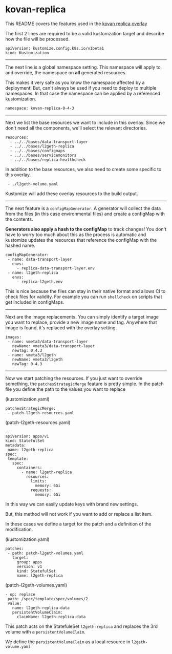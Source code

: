 # kovan-replica

This README covers the features used in the [kovan replica overlay](./overlays/kovan-replica-0-4-3/kustomization.yaml)

The first 2 lines are required to be a valid kustomzation target and describe how the file will be processed.

```
apiVersion: kustomize.config.k8s.io/v1beta1
kind: Kustomization
```
---

The next line is a global namespace setting. This namespace will apply to, and override, the namespace on **all** generated resources.

This makes it very safe as you know the namespace affected by a deployment! But, can't always be used if you need to deploy to multiple namespaces. In that case the namespace can be applied by a referenced kustomization.

```
namespace: kovan-replica-0-4-3
```
---

Next we list the base resources we want to include in this overlay. Since we don't need all the components, we'll select the relevant directories.

```
resources:
  - ../../bases/data-transport-layer
  - ../../bases/l2geth-replica
  - ../../bases/configmaps
  - ../../bases/servicemonitors
  - ../../bases/replica-healthcheck
```

In addition to the base resources, we also need to create some specific to this overlay.

```
 - ./l2geth-volume.yaml
```

Kustomize will add these overlay resources to the build output.

----

The next feature is a `configMapGenerator`. A generator will collect the data from the files (in this case environmental files) and create a configMap with the contents.

**Generators also apply a hash to the configMap** to track changes! You don't have to worry too much about this as the process is automatic and kustomize updates the resources that reference the configMap with the hashed name.

```
configMapGenerator:
 - name: data-transport-layer
   envs:
     - replica-data-transport-layer.env
 - name: l2geth-replica
   envs:
     - replica-l2geth.env
```

This is nice because the files can stay in their native format and allows CI to check files for validity. For example you can run `shellcheck` on scripts that get included in configMaps.

---

Next are the image replacements. You can simply identify a target image you want to replace, provide a new image name and tag. Anywhere that image is found, it's replaced with the overlay setting.

```
images:
 - name: vmeta3/data-transport-layer
   newName: vmeta3/data-transport-layer
   newTag: 0.4.3
 - name: vmeta3/l2geth
   newName: vmeta3/l2geth
   newTag: 0.4.3
```

---

Now we start patching the resources. If you just want to override something, the `patchesStrategicMerge` feature is pretty simple. In the patch file you define the path to the values you want to replace

(kustomization.yaml)
```
patchesStrategicMerge:
 - patch-l2geth-resources.yaml
```
(patch-l2geth-resources.yaml)
```
---
apiVersion: apps/v1
kind: StatefulSet
metadata:
 name: l2geth-replica
spec:
 template:
   spec:
     containers:
       - name: l2geth-replica
         resources:
           limits:
             memory: 6Gi
           requests:
             memory: 6Gi
```

In this way we can easily update keys with brand new settings.

But, this method will not work if you want to add or replace a list item.

In these cases we define a target for the patch and a definition of the modification.

(kustomization.yaml)
```
patches:
 - path: patch-l2geth-volumes.yaml
   target:
     group: apps
     version: v1
     kind: StatefulSet
     name: l2geth-replica
```
(patch-l2geth-volumes.yaml)
```
- op: replace
 path: /spec/template/spec/volumes/2
 value:
   name: l2geth-replica-data
   persistentVolumeClaim:
     claimName: l2geth-replica-data
```

This patch acts on the StatefuleSet `l2geth-replica` and replaces the 3rd volume with a `persistentVolumeClaim`.

We define the `persistentVolumeClaim` as a local resource in `l2geth-volume.yaml`
